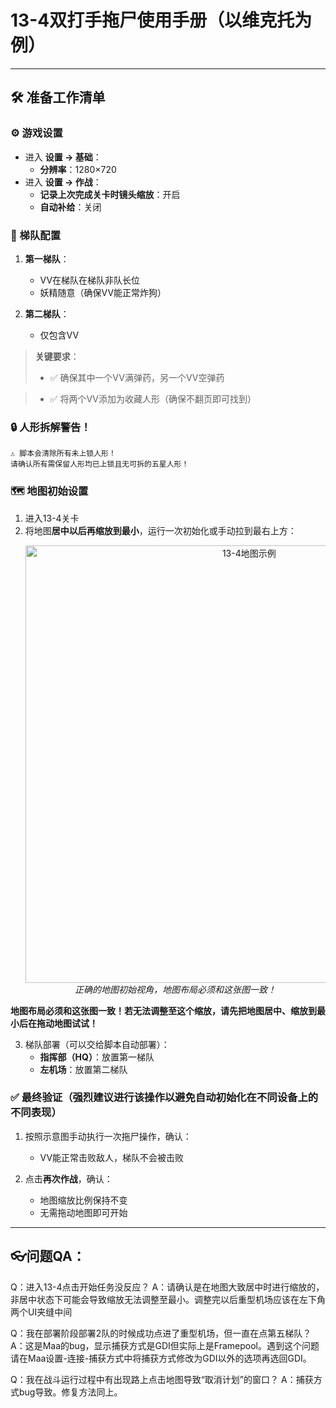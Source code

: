 # 13-4双打手拖尸使用手册（以维克托为例）

---

## 🛠 准备工作清单

### ⚙️ 游戏设置

- 进入 **设置 → 基础**：
  - **分辨率**：1280×720
- 进入 **设置 → 作战**：
  - **记录上次完成关卡时镜头缩放**：开启
  - **自动补给**：关闭

### 👥 梯队配置

1. **第一梯队**：
   - VV在梯队在梯队非队长位
   - 妖精随意（确保VV能正常炸狗）

2. **第二梯队**：
   - 仅包含VV

> **关键要求**：
>
> - ✅ 确保其中一个VV满弹药，另一个VV空弹药

> - ✅ 将两个VV添加为收藏人形（确保不翻页即可找到）

### 🔒 人形拆解警告！

```!
⚠️ 脚本会清除所有未上锁人形！
请确认所有需保留人形均已上锁且无可拆的五星人形！
```

### 🗺 地图初始设置

1. 进入13-4关卡
2. 将地图**居中以后再缩放到最小**，运行一次初始化或手动拉到最右上方：
   <p align="center">
     <img alt="13-4地图示例" src="https://cdn.jsdelivr.net/gh/LeonNagant/MaaGF1_Test/example_img/13-4/map_example134.png" width="700">
     <br><em>正确的地图初始视角，地图布局必须和这张图一致！</em>
   </p>

**地图布局必须和这张图一致！若无法调整至这个缩放，请先把地图居中、缩放到最小后在拖动地图试试！**


3. 梯队部署（可以交给脚本自动部署）：
   - **指挥部（HQ）**：放置第一梯队
   - **左机场**：放置第二梯队

### ✅ 最终验证（强烈建议进行该操作以避免自动初始化在不同设备上的不同表现）

1. 按照示意图手动执行一次拖尸操作，确认：
   - VV能正常击败敌人，梯队不会被击败

2. 点击**再次作战**，确认：
   - 地图缩放比例保持不变
   - 无需拖动地图即可开始

---

## 👓问题QA：

Q：进入13-4点击开始任务没反应？
A：请确认是在地图大致居中时进行缩放的，非居中状态下可能会导致缩放无法调整至最小。调整完以后重型机场应该在左下角两个UI夹缝中间

Q：我在部署阶段部署2队的时候成功点进了重型机场，但一直在点第五梯队？
A：这是Maa的bug，显示捕获方式是GDI但实际上是Framepool。遇到这个问题请在Maa设置-连接-捕获方式中将捕获方式修改为GDI以外的选项再选回GDI。

Q：我在战斗运行过程中有出现路上点击地图导致“取消计划”的窗口？
A：捕获方式bug导致。修复方法同上。
